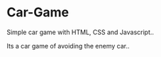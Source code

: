 # Car-Game
Simple car game with HTML, CSS and Javascript..

Its a car game of avoiding the enemy car..
